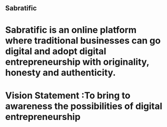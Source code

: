 ## Sabratific
# Sabratific is an online platform where traditional businesses can go digital and adopt digital entrepreneurship with originality, honesty and authenticity.
# Vision Statement :To bring to awareness the possibilities of digital entrepreneurship

